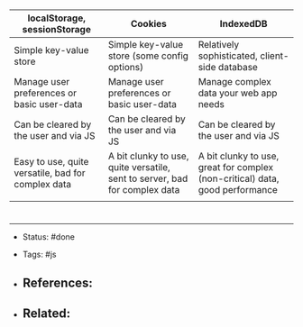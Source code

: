 # 

| localStorage, sessionStorage                       | Cookies                                                                    | IndexedDB                                                                    |
| -------------------------------------------------- | -------------------------------------------------------------------------- | ---------------------------------------------------------------------------- |
| Simple key-value store                             | Simple key-value store (some config options)                               | Relatively sophisticated, client-side database                               |
| Manage user preferences or basic user-data         | Manage user preferences or basic user-data                                 | Manage complex data your web app needs                                       |
| Can be cleared by the user and via JS              | Can be cleared by the user and via JS                                      | Can be cleared by the user and via JS                                        |
| Easy to use, quite versatile, bad for complex data | A bit clunky to use, quite versatile, sent to server, bad for complex data | A bit clunky to use, great for complex (non-critical) data, good performance |
|                                                    |                                                                            |                                                                              |


# 

---
- Status: #done 

- Tags: #js

- References:
	- 

- Related:
	- 
